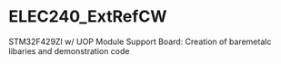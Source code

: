 # ELEC240_ExtRefCW
 STM32F429ZI w/ UOP Module Support Board: Creation of baremetalc libaries and demonstration code
